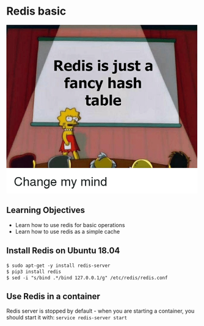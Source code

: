# Redis basic
![](alx.png)

## Learning Objectives

+ Learn how to use redis for basic operations
+ Learn how to use redis as a simple cache

## Install Redis on Ubuntu 18.04

```
$ sudo apt-get -y install redis-server
$ pip3 install redis
$ sed -i "s/bind .*/bind 127.0.0.1/g" /etc/redis/redis.conf
```

## Use Redis in a container

Redis server is stopped by default - when you are starting a container, you should start it with: ```service redis-server start```